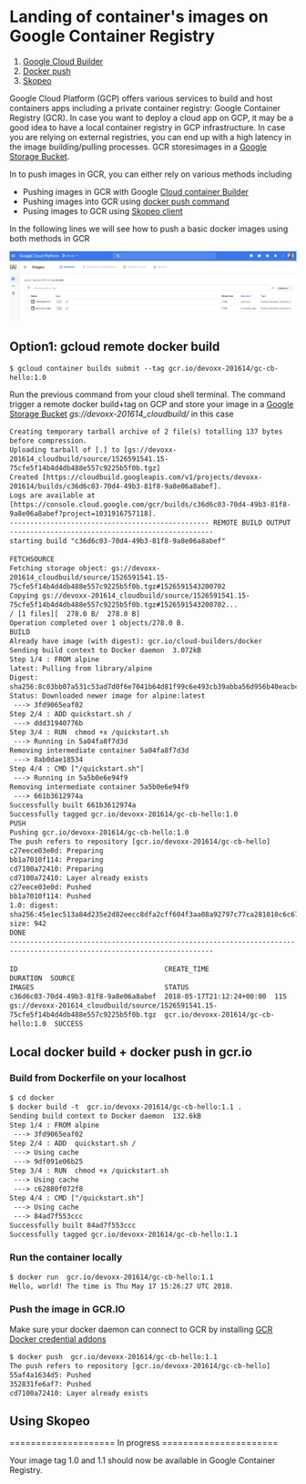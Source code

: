 # Landing of container's images on Google Container Registry
1. [Google Cloud Builder](#gcb)
2. [Docker push](#dockerpush)
3. [Skopeo](#skopeo)


Google Cloud Platform (GCP) offers various services to build and host containers apps including a private container registry: Google Container Registry (GCR).
In case you want to deploy a cloud app on GCP, it may be a good idea to have a local container registry in GCP infrastructure.
In case you are relying on external registries, you can end up with a high latency in the image building/pulling processes.
GCR storesimages in a [Google Storage Bucket](https://cloud.google.com/storage/docs/key-terms#buckets).

In to push images in GCR, you can either rely on various methods including
* Pushing images in GCR with  Google [Cloud container Builder](https://cloud.google.com/container-builder/docs/quickstart-docker)
* Pushing images into GCR using  [docker push command](https://docs.docker.com/engine/reference/commandline/push/)
* Pusing images to GCR using [Skopeo client](https://github.com/projectatomic/skopeo)

In the following lines we will see how to push a basic docker images using both methods in GCR



![](https://github.com/nelvadas/gcloud-containerbuilder-tutorials/raw/master/gcrview.png "Images tags 1.0 and 1.1")

## Option1: gcloud remote docker build <a name="gcb"/>


```
$ gcloud container builds submit --tag gcr.io/devoxx-201614/gc-cb-hello:1.0
```
Run the previous command from your cloud shell terminal.
The command trigger a remote docker build+tag on GCP and store your image in a  [Google Storage Bucket](https://cloud.google.com/storage/docs/key-terms#buckets)
*gs://devoxx-201614_cloudbuild/* in this case

```
Creating temporary tarball archive of 2 file(s) totalling 137 bytes before compression.
Uploading tarball of [.] to [gs://devoxx-201614_cloudbuild/source/1526591541.15-75cfe5f14b4d4db488e557c9225b5f0b.tgz]
Created [https://cloudbuild.googleapis.com/v1/projects/devoxx-201614/builds/c36d6c03-70d4-49b3-81f8-9a8e06a8abef].
Logs are available at [https://console.cloud.google.com/gcr/builds/c36d6c03-70d4-49b3-81f8-9a8e06a8abef?project=1031916757118].
------------------------------------------------- REMOTE BUILD OUTPUT --------------------------------------------------
starting build "c36d6c03-70d4-49b3-81f8-9a8e06a8abef"

FETCHSOURCE
Fetching storage object: gs://devoxx-201614_cloudbuild/source/1526591541.15-75cfe5f14b4d4db488e557c9225b5f0b.tgz#1526591543200702
Copying gs://devoxx-201614_cloudbuild/source/1526591541.15-75cfe5f14b4d4db488e557c9225b5f0b.tgz#1526591543200702...
/ [1 files][  278.0 B/  278.0 B]                                                
Operation completed over 1 objects/278.0 B.                                      
BUILD
Already have image (with digest): gcr.io/cloud-builders/docker
Sending build context to Docker daemon  3.072kB
Step 1/4 : FROM alpine
latest: Pulling from library/alpine
Digest: sha256:8c03bb07a531c53ad7d0f6e7041b64d81f99c6e493cb39abba56d956b40eacbc
Status: Downloaded newer image for alpine:latest
 ---> 3fd9065eaf02
Step 2/4 : ADD quickstart.sh /
 ---> ddd31940776b
Step 3/4 : RUN  chmod +x /quickstart.sh
 ---> Running in 5a04fa8f7d3d
Removing intermediate container 5a04fa8f7d3d
 ---> 8ab0dae18534
Step 4/4 : CMD ["/quickstart.sh"]
 ---> Running in 5a5b0e6e94f9
Removing intermediate container 5a5b0e6e94f9
 ---> 661b3612974a
Successfully built 661b3612974a
Successfully tagged gcr.io/devoxx-201614/gc-cb-hello:1.0
PUSH
Pushing gcr.io/devoxx-201614/gc-cb-hello:1.0
The push refers to repository [gcr.io/devoxx-201614/gc-cb-hello]
c27eece03e0d: Preparing
bb1a7010f114: Preparing
cd7100a72410: Preparing
cd7100a72410: Layer already exists
c27eece03e0d: Pushed
bb1a7010f114: Pushed
1.0: digest: sha256:45e1ec513a84d235e2d82eecc8dfa2cff604f3aa08a92797c77ca281010c6c67 size: 942
DONE
------------------------------------------------------------------------------------------------------------------------

ID                                    CREATE_TIME                DURATION  SOURCE                                                                                   IMAGES                                STATUS
c36d6c03-70d4-49b3-81f8-9a8e06a8abef  2018-05-17T21:12:24+00:00  11S       gs://devoxx-201614_cloudbuild/source/1526591541.15-75cfe5f14b4d4db488e557c9225b5f0b.tgz  gcr.io/devoxx-201614/gc-cb-hello:1.0  SUCCESS

```


##  Local docker build + docker push in gcr.io  <a name="dockerpush"/>

### Build from Dockerfile on your localhost
```
$ cd docker
$ docker build -t  gcr.io/devoxx-201614/gc-cb-hello:1.1 .
Sending build context to Docker daemon  132.6kB
Step 1/4 : FROM alpine
 ---> 3fd9065eaf02
Step 2/4 : ADD  quickstart.sh /
 ---> Using cache
 ---> 9df091e06b25
Step 3/4 : RUN  chmod +x /quickstart.sh
 ---> Using cache
 ---> c62880f072f8
Step 4/4 : CMD ["/quickstart.sh"]
 ---> Using cache
 ---> 84ad7f553ccc
Successfully built 84ad7f553ccc
Successfully tagged gcr.io/devoxx-201614/gc-cb-hello:1.1

```


### Run the container locally 
```
$ docker run  gcr.io/devoxx-201614/gc-cb-hello:1.1
Hello, world! The time is Thu May 17 15:26:27 UTC 2018.
```

### Push the image in GCR.IO

Make sure your docker daemon can connect to GCR by installing  [GCR Docker credential addons](https://github.com/GoogleCloudPlatform/docker-credential-gcr)

```
$ docker push  gcr.io/devoxx-201614/gc-cb-hello:1.1
The push refers to repository [gcr.io/devoxx-201614/gc-cb-hello]
55af4a1634d5: Pushed 
352831fe6af7: Pushed 
cd7100a72410: Layer already exists 
```


## Using Skopeo <a name="skopeo"/>
==================== In progress ======================




Your image tag 1.0 and 1.1 should now be available in Google Container Registry.



